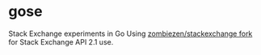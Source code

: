 # gose

Stack Exchange experiments in Go
Using [zombiezen/stackexchange fork](https://bitbucket.org/vonc/stackexchange) for Stack Exchange API 2.1 use.
